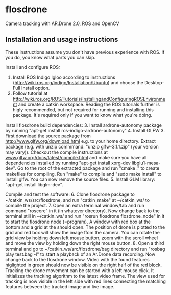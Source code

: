 # flosdrone
Camera tracking with AR.Drone 2.0, ROS and OpenCV

## Installation and usage instructions

These instructions assume you don't have previous experience with ROS. If you do, you know what parts you can skip.

Install and configure ROS:
1. Install ROS Indigo Igloo according to instructions (http://wiki.ros.org/indigo/Installation/Ubuntu) and choose the Desktop-Full Install option.
2. Follow tutorial at http://wiki.ros.org/ROS/Tutorials/InstallingandConfiguringROSEnvironment and create a catkin workspace. Reading the ROS tutorials further is higly recommended, but not required for running and installing this package. It's required only if you want to know what you're doing.

Install flosdrone build dependencies:
3. Install ardrone-autonomy package by running "apt-get install ros-indigo-ardrone-autonomy"
4. Install GLFW 3. First download the source package from http://www.glfw.org/download.html e.g. to your home directory. Extract package (e.g. with unzip commmand: "unzip glfw-3.1.1.zip" (your version may vary)). Checkout the compile instructions at www.glfw.org/docs/latest/compile.html and make sure you have all dependencies installed by running "apt-get install xorg-dev libglu1-mesa-dev". Go to the root of the extracted package and run "cmake ." to create makefiles for compiling. Run "make" to compile and "sudo make install" to install glfw. You can now remove the source files.
5. Install GLM library: "apt-get install libglm-dev".

Compile and test the software:
6. Clone flosdrone package to ~/catkin_ws/src/flosdrone, and run "catkin_make" at ~/catkin_ws/ to compile the project.
7. Open an extra terminal window/tab and run command "roscore" in it (in whatever directory). Now change back to the terminal still in ~/catkin_ws/ and run "rosrun flosdrone flosdrone_node" in it to start the flosdrone node (=program). A window with red box at the bottom and a grid at the should open. The position of drone is plotted to the grid and red box will show the image ffom the camera. You can rotate the grid view by holding down left mouse button, zoom with the scroll wheel and move the view by holding down the right mouse button.
8. Open a third terminal and go to ~/catkin_ws/src/flosdrone/bag directory and run "rosbag play test.bag -l" to start a playback of an Ar.Drone data recording. Now change back to the flosdrone window. Video with the found features higlighted in green should now be visible on the right half of the red block. Tracking the drone movement can be started with a left mouse click. It initializes the tracking algorithm to the latest video frame. The view used for tracking is now visible in the left side with red lines connecting the matching features between the tracked image and live image.
